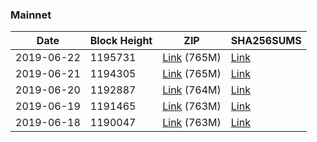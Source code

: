 ### Mainnet

|    Date    | Block Height | ZIP | SHA256SUMS |
| ---------- | ------------ | --- | ---------- |
| 2019-06-22 | 1195731 | [Link](https://s3-ap-southeast-2.amazonaws.com/ion-bootstrap/mainnet/2019-06-22/bootstrap.dat.zip) (765M) | [Link](https://s3-ap-southeast-2.amazonaws.com/ion-bootstrap/mainnet/2019-06-22/SHA256SUMS) |
| 2019-06-21 | 1194305 | [Link](https://s3-ap-southeast-2.amazonaws.com/ion-bootstrap/mainnet/2019-06-21/bootstrap.dat.zip) (765M) | [Link](https://s3-ap-southeast-2.amazonaws.com/ion-bootstrap/mainnet/2019-06-21/SHA256SUMS) |
| 2019-06-20 | 1192887 | [Link](https://s3-ap-southeast-2.amazonaws.com/ion-bootstrap/mainnet/2019-06-20/bootstrap.dat.zip) (764M) | [Link](https://s3-ap-southeast-2.amazonaws.com/ion-bootstrap/mainnet/2019-06-20/SHA256SUMS) |
| 2019-06-19 | 1191465 | [Link](https://s3-ap-southeast-2.amazonaws.com/ion-bootstrap/mainnet/2019-06-19/bootstrap.dat.zip) (763M) | [Link](https://s3-ap-southeast-2.amazonaws.com/ion-bootstrap/mainnet/2019-06-19/SHA256SUMS) |
| 2019-06-18 | 1190047 | [Link](https://s3-ap-southeast-2.amazonaws.com/ion-bootstrap/mainnet/2019-06-18/bootstrap.dat.zip) (763M) | [Link](https://s3-ap-southeast-2.amazonaws.com/ion-bootstrap/mainnet/2019-06-18/SHA256SUMS) |
